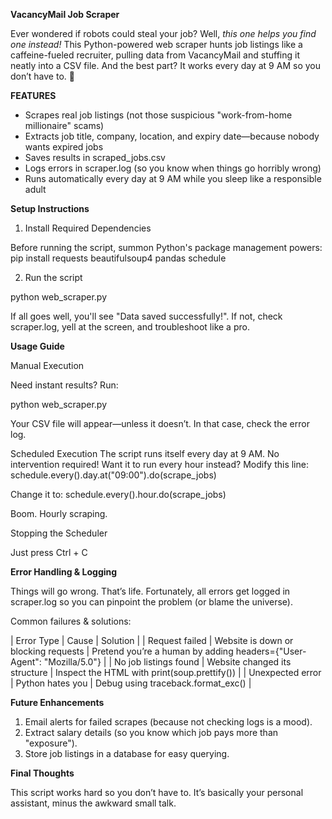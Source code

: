 **VacancyMail Job Scraper**

Ever wondered if robots could steal your job? Well, *this one helps you find one instead!*
This Python-powered web scraper hunts job listings like a caffeine-fueled recruiter, pulling data from VacancyMail and stuffing it neatly into a CSV file.
And the best part? It works every day at 9 AM so you don’t have to. 💼

**FEATURES**
- Scrapes real job listings (not those suspicious "work-from-home millionaire" scams)
- Extracts job title, company, location, and expiry date—because nobody wants expired jobs
- Saves results in scraped_jobs.csv 
- Logs errors in scraper.log (so you know when things go horribly wrong)
- Runs automatically every day at 9 AM while you sleep like a responsible adult

**Setup Instructions**

1. Install Required Dependencies

Before running the script, summon Python's package management powers:
pip install requests beautifulsoup4 pandas schedule

2. Run the script 

python web_scraper.py

If all goes well, you'll see "Data saved successfully!". If not, check scraper.log, yell at the screen, and troubleshoot like a pro.

**Usage Guide**

Manual Execution

Need instant results? Run:

python web_scraper.py


Your CSV file will appear—unless it doesn’t. In that case, check the error log.

Scheduled Execution
The script runs itself every day at 9 AM. No intervention required!
Want it to run every hour instead? Modify this line:
schedule.every().day.at("09:00").do(scrape_jobs)


Change it to:
schedule.every().hour.do(scrape_jobs)


Boom. Hourly scraping.

Stopping the Scheduler

Just press Ctrl + C

**Error Handling & Logging**

Things will go wrong. That’s life. Fortunately, all errors get logged in scraper.log so you can pinpoint the problem (or blame the universe).

Common failures & solutions:

| Error Type | Cause | Solution | 
| Request failed | Website is down or blocking requests | Pretend you’re a human by adding headers={"User-Agent": "Mozilla/5.0"} | 
| No job listings found | Website changed its structure | Inspect the HTML with print(soup.prettify()) | 
| Unexpected error | Python hates you | Debug using traceback.format_exc() | 



**Future Enhancements**

1. Email alerts for failed scrapes (because not checking logs is a mood).
2. Extract salary details (so you know which job pays more than "exposure").
3. Store job listings in a database for easy querying.

**Final Thoughts**

This script works hard so you don’t have to. It’s basically your personal assistant, minus the awkward small talk.








